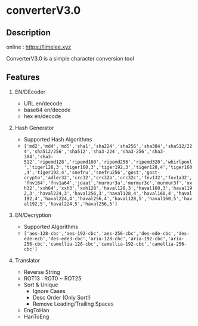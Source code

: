 # converterV3.0
## Description
online : https://limelee.xyz

ConverterV3.0 is a simple character conversion tool

## Features
1. EN/DEcoder
    - URL en/decode
    - base64 en/decode
    - hex en/decode

2. Hash Generator
    - Supported Hash Algorithms
    - ``` ['md2','md4','md5','sha1','sha224','sha256','sha384','sha512/224','sha512/256','sha512','sha3-224','sha3-256','sha3-384','sha3-512','ripemd128','ripemd160','ripemd256','ripemd320','whirlpool','tiger128,3','tiger160,3','tiger192,3','tiger128,4','tiger160,4','tiger192,4','snefru','snefru256','gost','gost-crypto','adler32','crc32','crc32b','crc32c','fnv132','fnv1a32','fnv164','fnv1a64','joaat','murmur3a','murmur3c','murmur3f','xxh32','xxh64','xxh3','xxh128','haval128,3','haval160,3','haval192,3','haval224,3','haval256,3','haval128,4','haval160,4','haval192,4','haval224,4','haval256,4','haval128,5','haval160,5','haval192,5','haval224,5','haval256,5'] ```

3. EN/Decryption
   - Supported Algorithms
   - ``` ['aes-128-cbc','aes-192-cbc','aes-256-cbc','des-ede-cbc','des-ede-ecb','des-ede3-cbc','aria-128-cbc','aria-192-cbc','aria-256-cbc','camellia-128-cbc','camellia-192-cbc','camellia-256-cbc'] ```

4. Translator
   - Reverse String
   - ROT13 : ROT0 ~ ROT25
   - Sort & Unique
       - Ignore Cases
       - Desc Order (Only Sort!)
       - Remove Leading/Trailing Spaces
   - EngToHan
   - HanToEng
